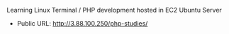 Learning Linux Terminal / PHP development hosted in EC2 Ubuntu Server
 - Public URL: http://3.88.100.250/php-studies/
